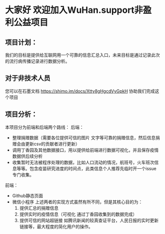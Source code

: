 # 大家好 欢迎加入WuHan.support非盈利公益项目


## 项目计划：
我们的目标是提供给互联网用一个可靠的信息汇总入口，未来目标是通过记录此次的流行病传播记录进行数据分析。
## 对于非技术人员
您可以在石墨文档 https://shimo.im/docs/Xtty8gHgcdVyGpkH 协助我们完成这个项目
## 项目分析：
本项目分为前端和后端两个路线：
后端： 
-   整理捐赠数据（需要各位提供可信的图片 文字等可靠的捐赠信息，然后信息捐赠会由更新csv的贡献者进行更新）
-   调用丁香园及其他数据接口，用以提供给前端进行数据可视化，并且保存疫情数据供后续分析
-   收集暂时无法被程序处理的数据，比如人口流动的情况，航班号，火车班次信息等等。包含疫苗研究进度的时间点，此类信息个人推荐先临时开一个issue专门收集。

前端：
- Github静态页面
- 微信小程序
上述两者的实现方式虽然有所不同，但是其核心目的为：
    1. 提供汇总的捐赠信息
    2. 提供实时的疫情信息（可视化 通过丁香园收集到的数据完成）
    3. 提供可信的网站超链接 如腾讯新闻的较真查证平台，人民日报的实时更新链接等，最大程度的简化用户的操作。
